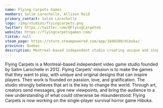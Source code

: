 ```yaml
---
name: Flying Carpets Games
members: Salim Larochelle, Allison Reid
primary_contact: Salim Larochelle
logo: /img/studios/flyingcarpets.png
twitter: https://twitter.com/@FlyingCarpetsG
website: https://flyingcarpetsgames.com/
tiktok: null
steam_page: https://store.steampowered.com/app/1840280/Hiboka/
province: Quebec
description: Montreal-based independent studio creating unique and inspiring games, currently working on the single-player survival horror game, **_Hiboka_**.
---
```


Flying Carpets is a Montreal-based independent video game studio founded by Salim Larochelle in 2012. Flying Carpets' mission is to make the games that they want to play, with unique and original designs that can inspire players. Their work is founded on passion, love, and gratification. The studio strongly believes that art is the key to change the world. Through art, creators send messages, give new viewpoints, and bring the audience to a new understanding of what could otherwise be misunderstood. Flying Carpets is now working on the single-player survival horror game Hiboka.
